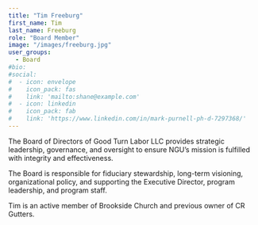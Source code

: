 ```yaml
---
title: "Tim Freeburg"
first_name: Tim
last_name: Freeburg
role: "Board Member"
image: "/images/freeburg.jpg"
user_groups:
  - Board
#bio: 
#social:
#  - icon: envelope
#    icon_pack: fas
#    link: 'mailto:shane@example.com'
#  - icon: linkedin
#    icon_pack: fab
#    link: 'https://www.linkedin.com/in/mark-purnell-ph-d-7297368/'
---
```


The Board of Directors of Good Turn Labor LLC provides strategic leadership, governance, and oversight to ensure NGU’s mission is fulfilled with integrity and effectiveness. 

The Board is responsible for fiduciary stewardship, long-term visioning, organizational policy, and supporting the Executive Director, program leadership, and program staff.

Tim is an active member of Brookside Church and previous owner of CR Gutters.
